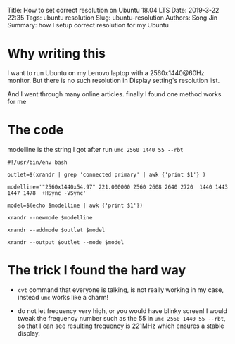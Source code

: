 Title: How to set correct resolution on Ubuntu 18.04 LTS
Date: 2019-3-22 22:35
Tags: ubuntu resolution
Slug: ubuntu-resolution
Authors: Song.Jin
Summary: how I setup correct resolution for my Ubuntu

# Why writing this

I want to run Ubuntu on my Lenovo laptop with a 2560x1440@60Hz monitor. But there is
no such resolution in Display setting's resolution list.

And I went through many online articles. finally I found one method works for me


# The code

modelline is the string I got after run `umc 2560 1440 55 --rbt`

```
#!/usr/bin/env bash

outlet=$(xrandr | grep 'connected primary' | awk {'print $1'} )

modelline='"2560x1440x54.97" 221.000000 2560 2608 2640 2720  1440 1443 1447 1478  +HSync -VSync'

model=$(echo $modelline | awk {'print $1'})

xrandr --newmode $modelline

xrandr --addmode $outlet $model

xrandr --output $outlet --mode $model

```


# The trick I found the hard way

- `cvt` command that everyone is talking, is not really working in my case, instead `umc` works like a charm!

- do not let frequency very high, or you would have blinky screen! I would tweak the frequency number such as the 55 in `umc 2560 1440 55 --rbt`, so that I can see resulting frequency is 221MHz which ensures a stable display.
